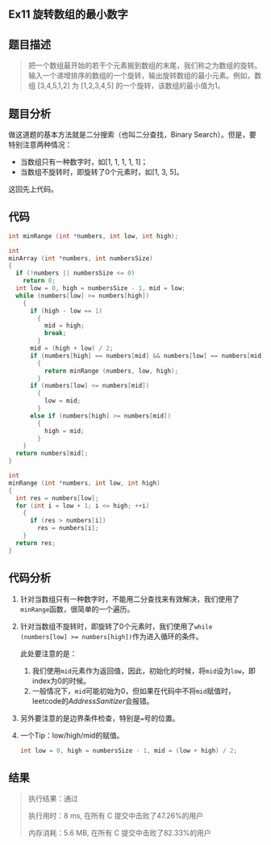## Ex11 旋转数组的最小数字

## 题目描述

>  把一个数组最开始的若干个元素搬到数组的末尾，我们称之为数组的旋转。输入一个递增排序的数组的一个旋转，输出旋转数组的最小元素。例如，数组 [3,4,5,1,2] 为 [1,2,3,4,5] 的一个旋转，该数组的最小值为1。  

## 题目分析

做这道题的基本方法就是二分搜索（也叫二分查找，Binary Search）。但是，要特别注意两种情况：

- 当数组只有一种数字时，如\[1, 1, 1, 1, 1\]；
- 当数组不旋转时，即旋转了0个元素时，如\[1, 3, 5\]。

这回先上代码。

## 代码

```c
int minRange (int *numbers, int low, int high);

int
minArray (int *numbers, int numbersSize)
{
  if (!numbers || numbersSize <= 0)
    return 0;
  int low = 0, high = numbersSize - 1, mid = low;
  while (numbers[low] >= numbers[high])
    {
      if (high - low == 1)
        {
          mid = high;
          break;
        }
      mid = (high + low) / 2;
      if (numbers[high] == numbers[mid] && numbers[low] == numbers[mid])
        {
          return minRange (numbers, low, high);
        }
      if (numbers[low] <= numbers[mid])
        {
          low = mid;
        }
      else if (numbers[high] >= numbers[mid])
        {
          high = mid;
        }
    }
  return numbers[mid];
}

int
minRange (int *numbers, int low, int high)
{
  int res = numbers[low];
  for (int i = low + 1; i <= high; ++i)
    {
      if (res > numbers[i])
        res = numbers[i];
    }
  return res;
}
```

## 代码分析

1. 针对当数组只有一种数字时，不能用二分查找来有效解决，我们使用了`minRange`函数，很简单的一个遍历。

2. 针对当数组不旋转时，即旋转了0个元素时，我们使用了`while (numbers[low] >= numbers[high])`作为进入循环的条件。

   此处要注意的是：

   1. 我们使用`mid`元素作为返回值，因此，初始化的时候，将`mid`设为`low`，即index为0的时候。
   2. 一般情况下，`mid`可能初始为0，但如果在代码中不将`mid`赋值时，leetcode的*AddressSanitizer*会报错。

3. 另外要注意的是边界条件检查，特别是`=`号的位置。

4. 一个Tip：low/high/mid的赋值。

   ```c
   int low = 0, high = numbersSize - 1, mid = (low + high) / 2;
   ```

## 结果

> 执行结果：通过
>
> 执行用时：8 ms, 在所有 C 提交中击败了47.26%的用户
>
> 内存消耗：5.6 MB, 在所有 C 提交中击败了82.33%的用户